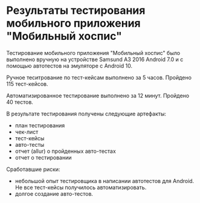 # Результаты тестирования мобильного приложения "Мобильный хоспис"

Тестирование мобильного приложения "Мобильный хоспис" было выполнено вручную на устройстве Samsund A3 2016 Android 7.0 и с помощью автотестов на эмуляторе с Android 10.

Ручное теситрование по тест-кейсам выполнено за 5 часов. Пройдено 115 тест-кейсов.

Автоматизированное тестирование выполнено за 12 минут. Пройдено 40 тестов.

В результате тестирования получены следующие артефакты:

- план тестирования
- чек-лист
- тест-кейсы
- авто-тесты
- отчет (allur) о пройденных авто-тестах
- отчет о тестировании

Сработавшие риски:

- небольшой опыт тестировщика в написании автотестов для Android. Не все тест-кейсы получилось автоматизировать.
- долгое создание авто-тестов.
